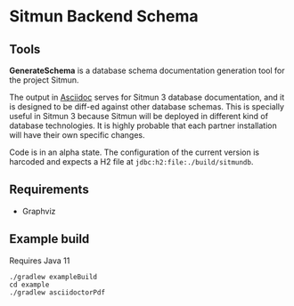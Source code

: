 # Sitmun Backend Schema

## Tools

**GenerateSchema** is a database schema documentation generation tool for the project Sitmun.

The output in [Asciidoc](https://asciidoctor.org/) serves for Sitmun 3 database documentation, 
and it is designed to be diff-ed against other database schemas. 
This is specially useful in Sitmun 3 because Sitmun will be deployed in different kind of database technologies.
It is highly probable that each partner installation will have their own specific changes.

Code is in an alpha state.
The configuration of the current version is harcoded and expects a H2 file at `jdbc:h2:file:./build/sitmundb`.

## Requirements

- Graphviz

## Example build

Requires Java 11

```shell
./gradlew exampleBuild
cd example
./gradlew asciidoctorPdf
```